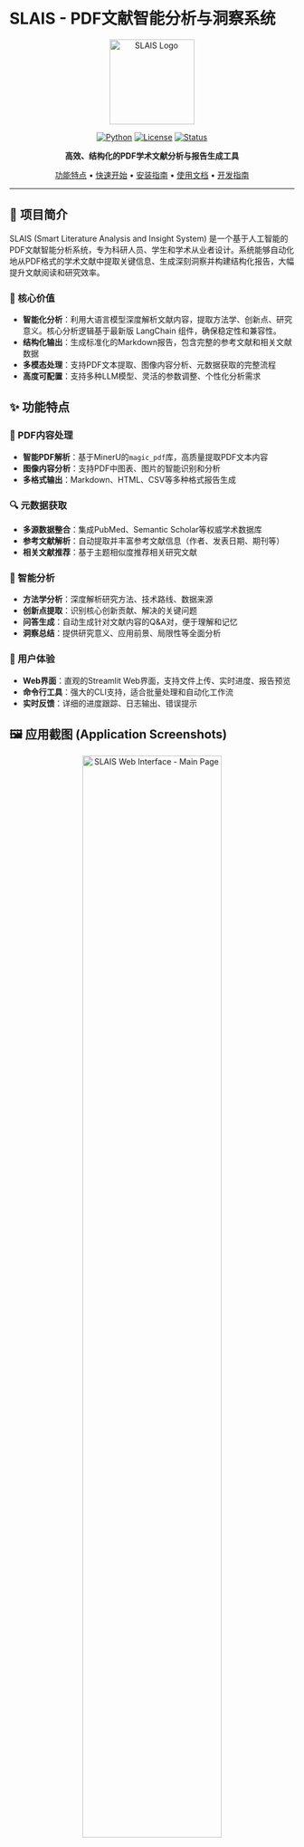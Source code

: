 # SLAIS - PDF文献智能分析与洞察系统

<div align="center">

<img src="logo.svg" alt="SLAIS Logo" width="150"/>

[![Python](https://img.shields.io/badge/Python-3.10-blue.svg)](https://python.org)
[![License](https://img.shields.io/badge/License-MIT-green.svg)](LICENSE)
[![Status](https://img.shields.io/badge/Status-Active-brightgreen.svg)]()

**高效、结构化的PDF学术文献分析与报告生成工具**

[功能特点](#功能特点) • [快速开始](#快速开始) • [安装指南](#安装指南) • [使用文档](#使用文档) • [开发指南](#开发指南)

</div>

---

## 📖 项目简介

SLAIS (Smart Literature Analysis and Insight System) 是一个基于人工智能的PDF文献智能分析系统，专为科研人员、学生和学术从业者设计。系统能够自动化地从PDF格式的学术文献中提取关键信息、生成深刻洞察并构建结构化报告，大幅提升文献阅读和研究效率。

### 🎯 核心价值

- **智能化分析**：利用大语言模型深度解析文献内容，提取方法学、创新点、研究意义。核心分析逻辑基于最新版 LangChain 组件，确保稳定性和兼容性。
- **结构化输出**：生成标准化的Markdown报告，包含完整的参考文献和相关文献数据
- **多模态处理**：支持PDF文本提取、图像内容分析、元数据获取的完整流程
- **高度可配置**：支持多种LLM模型、灵活的参数调整、个性化分析需求

## ✨ 功能特点

### 📄 PDF内容处理
- **智能PDF解析**：基于MinerU的`magic_pdf`库，高质量提取PDF文本内容
- **图像内容分析**：支持PDF中图表、图片的智能识别和分析
- **多格式输出**：Markdown、HTML、CSV等多种格式报告生成

### 🔍 元数据获取
- **多源数据整合**：集成PubMed、Semantic Scholar等权威学术数据库
- **参考文献解析**：自动提取并丰富参考文献信息（作者、发表日期、期刊等）
- **相关文献推荐**：基于主题相似度推荐相关研究文献

### 🤖 智能分析
- **方法学分析**：深度解析研究方法、技术路线、数据来源
- **创新点提取**：识别核心创新贡献、解决的关键问题
- **问答生成**：自动生成针对文献内容的Q&A对，便于理解和记忆
- **洞察总结**：提供研究意义、应用前景、局限性等全面分析

### 🎨 用户体验
- **Web界面**：直观的Streamlit Web界面，支持文件上传、实时进度、报告预览
- **命令行工具**：强大的CLI支持，适合批量处理和自动化工作流
- **实时反馈**：详细的进度跟踪、日志输出、错误提示

## 🖼️ 应用截图 (Application Screenshots)
<div align="center">
  <!-- 示例：Web界面主页 -->
  <img src="docs/images/screenshot_main.png" alt="SLAIS Web Interface - Main Page" width="70%"/>
  <p><em>图1：SLAIS Web应用主界面 (Placeholder: Main interface of the SLAIS Web App)</em></p>
</div>




## 🚀 快速开始

### 环境要求

- Python 3.10
- 8GB+ RAM（推荐16GB）
- 网络连接（用于API调用）

### 一键运行

```bash
# 1. 克隆项目
git clone https://github.com/xtbggqy/SLAIS.git
cd SLAIS

# 2. 安装依赖
pip install -r requirements.txt

# 3. 配置环境变量（复制并修改.env文件）
cp .env.example .env
# 编辑.env文件，设置API密钥等配置

# 4. 启动Web界面
python -m streamlit run web/web_app.py
```

[生成的分析报告示例](output/darwin/darwin_analysis.md)

### 命令行使用

```bash
# 分析单个PDF文件
python app.py --pdf pdfs/example.pdf --doi "10.1234/example.doi" --email your@email.com

# 查看帮助信息
python app.py --help
```

## 📦 安装指南

### 使用pip安装（推荐）

```bash
# 创建虚拟环境
python -m venv slais_env
source slais_env/bin/activate  # Windows: slais_env\Scripts\activate

# 安装依赖
pip install -r requirements.txt
```

### 使用conda/mamba安装

```bash
# 创建conda环境
conda create -n slais python=3.10
conda activate slais

# 安装依赖
pip install -r requirements.txt
```

### 开发环境安装

```bash
# 安装开发依赖
pip install -r requirements-dev.txt

# 安装pre-commit钩子
pre-commit install
```

## ⚙️ 配置说明

### 环境变量配置

创建`.env`文件并配置以下必要参数：

```env
# 大语言模型配置
OPENAI_API_KEY=your_openai_api_key
OPENAI_API_MODEL=gpt-4
OPENAI_API_BASE_URL=https://api.openai.com/v1

# 图像分析模型配置
IMAGE_LLM_API_KEY=your_image_llm_key
IMAGE_LLM_API_MODEL=qwen-vl-plus

# 学术数据库配置
NCBI_EMAIL=your@email.com
SEMANTIC_SCHOLAR_API_KEY=your_s2_api_key

# 文档配置
ARTICLE_DOI=10.1234/example.doi
DEFAULT_PDF_PATH=pdfs/example.pdf

# 分析参数
MAX_QUESTIONS_TO_GENERATE=30
MAX_CONTENT_CHARS_FOR_LLM=15000
```

### 重要配置参数

| 参数 | 说明 | 默认值 |
|------|------|--------|
| `OPENAI_API_MODEL` | 文本分析使用的LLM模型 | gpt-4 |
| `MAX_QUESTIONS_TO_GENERATE` | 生成的问答对数量上限 | 30 |
| `MAX_CONTENT_CHARS_FOR_LLM` | 传递给LLM的内容字符数上限 | 15000 |
| `RELATED_ARTICLES_MAX` | 获取的相关文献数量上限 | 30 |

## 📚 使用文档

### Web界面使用

1. **启动Web服务**：`python -m streamlit run web/web_app.py`
2. **上传PDF文件**：在界面中上传要分析的PDF文档
3. **设置参数**：配置DOI、邮箱、分析选项等
4. **开始分析**：点击"开始分析"按钮，系统将自动完成全流程
5. **查看结果**：分析完成后可在线预览报告，或下载Markdown/CSV文件

### 命令行使用

```bash
# 基本用法
python app.py --pdf path/to/paper.pdf --doi "10.1234/example" --email your@email.com

# 指定输出目录
python app.py --pdf paper.pdf --output-dir custom_output --doi "10.1234/example"

# 调整分析参数
python app.py --pdf paper.pdf --max-questions 50 --doi "10.1234/example"

# 批量处理（开发中）
python app.py --batch-dir pdfs_folder/ --email your@email.com
```

### 输出文件说明

分析完成后，系统会在`output/<pdf_name>/`目录下生成：

- `<name>_analysis_report_<timestamp>.md`：完整的分析报告
- `<name>_references_<timestamp>.csv`：参考文献详细信息
- `<name>_related_pubmed_<timestamp>.csv`：相关文献推荐

## 🏗️ 项目架构

### 核心模块

```
slais/
├── agents/                 # 智能代理模块
│   ├── pdf_parsing_agent.py      # PDF解析
│   ├── metadata_fetching_agent.py # 元数据获取
│   ├── image_analysis_agent.py   # 图像分析
│   ├── llm_analysis_agent.py     # LLM分析
│   ├── callbacks.py              # 回调处理 (如Token统计)
│   ├── formatting_utils.py       # 格式化工具 (如报告生成)
│   └── base_agent.py             # 基础代理类
├── slais/                  # 核心功能模块
│   ├── config.py                 # 配置管理
│   ├── pubmed_client.py          # PubMed API客户端
│   ├── semantic_scholar_client.py # Semantic Scholar客户端
│   └── utils/                    # 工具函数
├── web/                    # Web界面
│   └── web_app.py               # Streamlit应用
└── app.py                  # 主程序入口
```

### 数据流程

```mermaid
graph TD
    A[PDF文件] --> B[PDF解析代理]
    B --> C[内容提取]
    C --> D[图像分析代理]
    D --> E[元数据获取代理]
    E --> F[PubMed/S2 API]
    F --> G[LLM分析代理]
    G --> H[报告生成]
    H --> I[输出文件]
```



## 🗺️ 路线图 (Roadmap)

我们对SLAIS的未来发展充满期待，并计划在以下方面进行增强和扩展：

- **[ ] 更广泛的文献数据库集成**：除了PubMed和Semantic Scholar，计划支持更多学术数据库（如ArXiv、Crossref等）。
- **[ ] 交互式图表与可视化**：在Web报告中引入交互式图表，更直观地展示分析结果。
- **[ ] 批量处理增强**：完善命令行工具的批量处理功能，支持更复杂的自动化工作流。
- **[ ] 知识图谱构建**：探索从分析文献中自动构建小型知识图谱的可行性。
- **[ ] 多语言支持**：初步支持对非英文文献的分析。
- **[ ] 用户账户与个性化设置**：为Web应用添加用户系统，允许保存偏好和历史记录。
- **[ ] 插件化架构**：使分析模块更加插件化，方便社区贡献和扩展。

*我们欢迎社区成员就未来方向提出建议和功能请求。您可以通过项目的Issue跟踪器分享您的想法。*


<!--
## 📊 性能与优化

### 性能指标

- **处理速度**：单篇文献分析时间约3-5分钟
- **内存使用**：峰值内存约2-4GB
- **Token消耗**：每篇文献约5000-10000 tokens 

### 优化建议

- **缓存机制**：已实现API响应缓存（针对元数据、参考文献、相关文章），并优化了缓存处理逻辑，有效减少重复API调用。
- **并发处理**：适当调整并发参数，平衡速度与资源消耗。
- **内容截断**：合理设置`MAX_CONTENT_CHARS_FOR_LLM`参数。-->

## 🧪 测试

### 运行测试

```bash
# 运行所有测试
pytest

# 运行特定测试文件
pytest tests/test_pdf_parsing.py

# 生成覆盖率报告
pytest --cov=slais --cov-report=html
```

### 测试结构

```
tests/
├── unit/                   # 单元测试
│   ├── test_agents/
│   ├── test_slais/
│   └── test_utils/
├── integration/            # 集成测试
│   ├── test_pipelines/
│   └── test_api_clients/
└── fixtures/               # 测试数据
    ├── sample.pdf
    └── mock_responses/
```

## 🤝 贡献指南

我们欢迎社区贡献！请参考以下步骤：

1. **Fork项目**并创建你的功能分支
2. **遵循代码规范**，确保代码质量
3. **添加测试**，确保新功能正常工作
4. **更新文档**，如有API变更请更新相关文档
5. **提交PR**，详细描述你的更改

### Bug报告

请使用GitHub Issues报告bug，包含以下信息：
- 操作系统和Python版本
- 完整的错误消息和堆栈跟踪
- 重现步骤
- 期望行为

### 功能请求

欢迎提出新功能建议，请在Issue中说明：
- 功能描述和使用场景
- 预期的API设计
- 可能的实现方案

## 📄 许可证

本项目采用MIT许可证。详细信息请查看[LICENSE](LICENSE)文件。


## 🙏 致谢

感谢以下开源项目和服务：

- [MinerU](https://github.com/opendatalab/MinerU) - 高质量PDF解析
- [LangChain](https://github.com/langchain-ai/langchain) - LLM应用框架
- [Streamlit](https://streamlit.io/) - Web界面框架
- [PubMed API](https://www.ncbi.nlm.nih.gov/home/develop/api/) - 学术文献数据
- [Semantic Scholar API](https://www.semanticscholar.org/product/api) - 学术搜索服务

---

<div align="center">

**⭐ 如果这个项目对你有帮助，请给我们一个Star！⭐**

</div>
